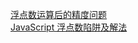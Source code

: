 [浮点数运算后的精度问题](https://juejin.im/post/5aa1395c6fb9a028df223516)  
[JavaScript 浮点数陷阱及解法](https://github.com/camsong/blog/issues/9)
